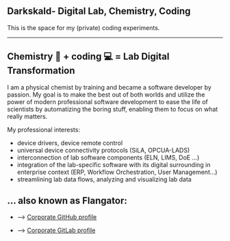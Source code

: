 ## **Darkskald**- Digital Lab, Chemistry, Coding

This is the space for my (private) coding experiments.

---
## Chemistry 🧪 + coding 💻 = Lab Digital Transformation

I am a physical chemist by training and became a software developer by passion. My goal is to make the best out of both worlds and utilize the power of modern professional software development to ease the life of scientists by automatizing the boring stuff, enabling them to focus on what really matters.

My professional interests:

- device drivers, device remote control
- universal device connectivity protocols (SiLA, OPCUA-LADS)
- interconnection of lab software components (ELN, LIMS, DoE ...)
- integration of the lab-specific software with its digital surrounding in enterprise context (ERP, Workflow Orchestration, User Management...)
- streamlining lab data flows, analyzing and visualizing lab data

## ... also known as Flangator:

- --> [Corporate GitHub profile](https://github.com/fdlange)

- --> [Corporate GitLab profile](https://gitlab.com/flangator)
